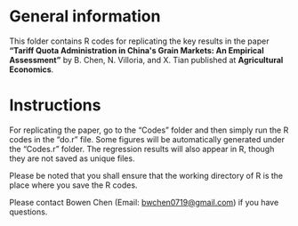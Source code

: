 # General information

This folder contains R codes for replicating the key results in the paper **“Tariff Quota Administration in China's Grain Markets: An Empirical Assessment”** by B. Chen, N. Villoria, and X. Tian published at **Agricultural Economics**. 

# Instructions 
For replicating the paper, go to the “Codes” folder and then simply run the R codes in the “do.r” file. Some figures will be automatically generated under the “Codes.r” folder. The regression results will also appear in R, though they are not saved as unique files. 

Please be noted that you shall ensure that the working directory of R is the place where you save the R codes.  

Please contact Bowen Chen (Email: bwchen0719@gmail.com) if you have questions.

